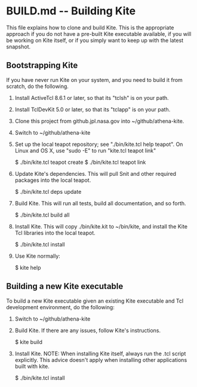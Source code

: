 # BUILD.md -- Building Kite

This file explains how to clone and build Kite.  This is the appropriate 
approach if you do not have a pre-built Kite executable available, if you 
will be working on Kite itself, or if you simply want to keep up with the 
latest snapshot.

## Bootstrapping Kite

If you have never run Kite on your system, and you need to build it from
scratch, do the following.

1. Install ActiveTcl 8.6.1 or later, so that its "tclsh" is on your path.

2. Install TclDevKit 5.0 or later, so that its "tclapp" is on your path.

3. Clone this project from github.jpl.nasa.gov into ~/github/athena-kite.

4. Switch to ~/github/athena-kite

5. Set up the local teapot repository; see "./bin/kite.tcl help teapot".
   On Linux and OS X, use "sudo -E" to run "kite.tcl teapot link"

    $ ./bin/kite.tcl teapot create
    $ ./bin/kite.tcl teapot link

6. Update Kite's dependencies. This will pull Snit and other required
   packages into the local teapot.

    $ ./bin/kite.tcl deps update

7. Build Kite.  This will run all tests, build all documentation, and so
   forth.

    $ ./bin/kite.tcl build all

8. Install Kite.  This will copy ./bin/kite.kit to ~/bin/kite, and install
   the Kite Tcl libraries into the local teapot.

    $ ./bin/kite.tcl install

9. Use Kite normally:

    $ kite help

## Building a new Kite executable

To build a new Kite executable given an existing Kite executable and 
Tcl development environment, do the following:

1. Switch to ~/github/athena-kite

2. Build Kite.  If there are any issues, follow Kite's instructions.

    $ kite build

3. Install Kite.  NOTE: When installing Kite itself, always run the
   .tcl script explicitly.  This advice doesn't apply when installing
   other applications built with kite.

    $ ./bin/kite.tcl install

